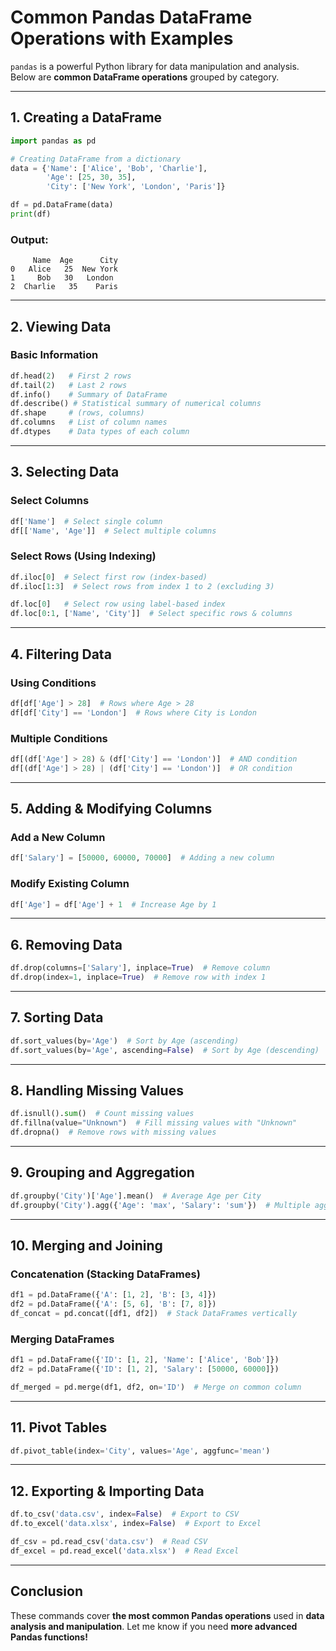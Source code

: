 # **Common Pandas DataFrame Operations with Examples**  

`pandas` is a powerful Python library for data manipulation and analysis. Below are **common DataFrame operations** grouped by category.

---

## **1. Creating a DataFrame**
```python
import pandas as pd

# Creating DataFrame from a dictionary
data = {'Name': ['Alice', 'Bob', 'Charlie'], 
        'Age': [25, 30, 35], 
        'City': ['New York', 'London', 'Paris']}

df = pd.DataFrame(data)
print(df)
```
### **Output:**
```
     Name  Age      City
0   Alice   25  New York
1     Bob   30   London
2  Charlie   35    Paris
```

---

## **2. Viewing Data**
### **Basic Information**
```python
df.head(2)   # First 2 rows
df.tail(2)   # Last 2 rows
df.info()    # Summary of DataFrame
df.describe() # Statistical summary of numerical columns
df.shape     # (rows, columns)
df.columns   # List of column names
df.dtypes    # Data types of each column
```

---

## **3. Selecting Data**
### **Select Columns**
```python
df['Name']  # Select single column
df[['Name', 'Age']]  # Select multiple columns
```

### **Select Rows (Using Indexing)**
```python
df.iloc[0]  # Select first row (index-based)
df.iloc[1:3]  # Select rows from index 1 to 2 (excluding 3)

df.loc[0]   # Select row using label-based index
df.loc[0:1, ['Name', 'City']]  # Select specific rows & columns
```

---

## **4. Filtering Data**
### **Using Conditions**
```python
df[df['Age'] > 28]  # Rows where Age > 28
df[df['City'] == 'London']  # Rows where City is London
```

### **Multiple Conditions**
```python
df[(df['Age'] > 28) & (df['City'] == 'London')]  # AND condition
df[(df['Age'] > 28) | (df['City'] == 'London')]  # OR condition
```

---

## **5. Adding & Modifying Columns**
### **Add a New Column**
```python
df['Salary'] = [50000, 60000, 70000]  # Adding a new column
```

### **Modify Existing Column**
```python
df['Age'] = df['Age'] + 1  # Increase Age by 1
```

---

## **6. Removing Data**
```python
df.drop(columns=['Salary'], inplace=True)  # Remove column
df.drop(index=1, inplace=True)  # Remove row with index 1
```

---

## **7. Sorting Data**
```python
df.sort_values(by='Age')  # Sort by Age (ascending)
df.sort_values(by='Age', ascending=False)  # Sort by Age (descending)
```

---

## **8. Handling Missing Values**
```python
df.isnull().sum()  # Count missing values
df.fillna(value="Unknown")  # Fill missing values with "Unknown"
df.dropna()  # Remove rows with missing values
```

---

## **9. Grouping and Aggregation**
```python
df.groupby('City')['Age'].mean()  # Average Age per City
df.groupby('City').agg({'Age': 'max', 'Salary': 'sum'})  # Multiple aggregations
```

---

## **10. Merging and Joining**
### **Concatenation (Stacking DataFrames)**
```python
df1 = pd.DataFrame({'A': [1, 2], 'B': [3, 4]})
df2 = pd.DataFrame({'A': [5, 6], 'B': [7, 8]})
df_concat = pd.concat([df1, df2])  # Stack DataFrames vertically
```

### **Merging DataFrames**
```python
df1 = pd.DataFrame({'ID': [1, 2], 'Name': ['Alice', 'Bob']})
df2 = pd.DataFrame({'ID': [1, 2], 'Salary': [50000, 60000]})

df_merged = pd.merge(df1, df2, on='ID')  # Merge on common column
```

---

## **11. Pivot Tables**
```python
df.pivot_table(index='City', values='Age', aggfunc='mean')
```

---

## **12. Exporting & Importing Data**
```python
df.to_csv('data.csv', index=False)  # Export to CSV
df.to_excel('data.xlsx', index=False)  # Export to Excel

df_csv = pd.read_csv('data.csv')  # Read CSV
df_excel = pd.read_excel('data.xlsx')  # Read Excel
```

---

## **Conclusion**
These commands cover **the most common Pandas operations** used in **data analysis and manipulation**. Let me know if you need **more advanced Pandas functions!**